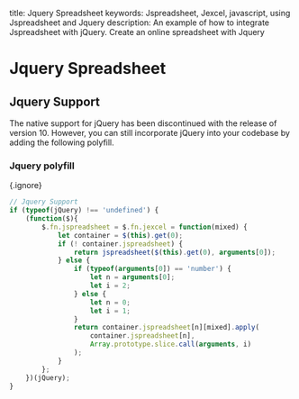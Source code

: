 title: Jquery Spreadsheet
keywords: Jspreadsheet, Jexcel, javascript, using Jspreadsheet and Jquery
description: An example of how to integrate Jspreadsheet with jQuery. Create an online spreadsheet with Jquery

# Jquery Spreadsheet

## Jquery Support

The native support for jQuery has been discontinued with the release of version 10. However, you can still incorporate jQuery into your codebase by adding the following polyfill. 

### Jquery polyfill

{.ignore}
```javascript
// Jquery Support
if (typeof(jQuery) !== 'undefined') {
    (function($){
        $.fn.jspreadsheet = $.fn.jexcel = function(mixed) {
            let container = $(this).get(0);
            if (! container.jspreadsheet) {
                return jspreadsheet($(this).get(0), arguments[0]);
            } else {
                if (typeof(arguments[0]) == 'number') {
                    let n = arguments[0];
                    let i = 2;
                } else {
                    let n = 0;
                    let i = 1;
                }
                return container.jspreadsheet[n][mixed].apply(
                    container.jspreadsheet[n],
                    Array.prototype.slice.call(arguments, i)
                );
            }
        };
    })(jQuery);
}
```
 
